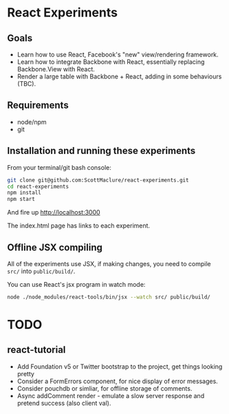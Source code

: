 # React Experiments

## Goals

* Learn how to use React, Facebook's "new" view/rendering framework.
* Learn how to integrate Backbone with React, essentially replacing Backbone.View with React.
* Render a large table with Backbone + React, adding in some behaviours (TBC).

## Requirements

* node/npm
* git

## Installation and running these experiments

From your terminal/git bash console:

```sh
git clone git@github.com:ScottMaclure/react-experiments.git
cd react-experiments
npm install
npm start
```

And fire up <http://localhost:3000>

The index.html page has links to each experiment.

## Offline JSX compiling

All of the experiments use JSX, if making changes, you need to compile `src/` into `public/build/`.

You can use React's jsx program in watch mode:

```sh
node ./node_modules/react-tools/bin/jsx --watch src/ public/build/
```

# TODO

## react-tutorial

* Add Foundation v5 or Twitter bootstrap to the project, get things looking pretty
* Consider a FormErrors component, for nice display of error messages.
* Consider pouchdb or simliar, for offline storage of comments.
* Async addComment render - emulate a slow server response and pretend success (also client val).

